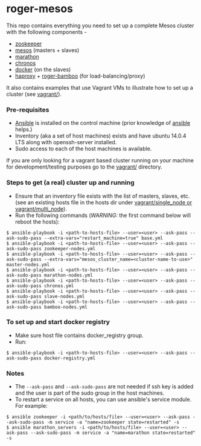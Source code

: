 # roger-mesos

This repo contains everything you need to set up a complete Mesos cluster with the following components -

* [zookeeper](https://zookeeper.apache.org/)
* [mesos](http://mesos.apache.org/) (masters + slaves)
* [marathon](https://mesosphere.github.io/marathon/)
* [chronos](http://mesos.github.io/chronos/)
* [docker](https://www.docker.com/) (on the slaves)
* [haproxy](http://www.haproxy.org/) + [roger-bamboo](https://github.com/seomoz/roger-bamboo) (for load-balancing/proxy)

It also contains examples that use Vagrant VMs to illustrate how to set up a cluster (see [vagrant/](vagrant)).

### Pre-requisites
* [Ansible](http://docs.ansible.com/ansible/intro.html) is installed on the control machine (prior knowledge of [ansible](http://docs.ansible.com/ansible/index.html) helps.)
* Inventory (aka a set of host machines) exists and have ubuntu 14.0.4 LTS along with openssh-server installed.
* Sudo access to each of the host machines is available.

If you are only looking for a vagrant based cluster running on your machine for development/testing purposes go to the [vagrant/](vagrant) directory.

### Steps to get (a real) cluster up and running
* Ensure that an inventory file exists with the list of masters, slaves, etc. (see an existing hosts file in the hosts dir under [vagrant/single_node or vagrant/multi_node](vagrant)).
* Run the following commands (*_WARNING:_* the first command below will reboot the hosts):
```
$ ansible-playbook -i <path-to-hosts-file> --user=<user> --ask-pass --ask-sudo-pass --extra-vars="restart_machine=true" base.yml
$ ansible-playbook -i <path-to-hosts-file> --user=<user> --ask-pass --ask-sudo-pass zookeeper-nodes.yml
$ ansible-playbook -i <path-to-hosts-file> --user=<user> --ask-pass --ask-sudo-pass --extra-vars="mesos_cluster_name=<cluster-name-to-use>" master-nodes.yml
$ ansible-playbook -i <path-to-hosts-file> --user=<user> --ask-pass --ask-sudo-pass marathon-nodes.yml
$ ansible-playbook -i <path-to-hosts-file> --user=<user> --ask-pass --ask-sudo-pass chronos.yml
$ ansible-playbook -i <path-to-hosts-file> --user=<user> --ask-pass --ask-sudo-pass slave-nodes.yml
$ ansible-playbook -i <path-to-hosts-file> --user=<user> --ask-pass --ask-sudo-pass bamboo-nodes.yml
```

### To set up and start docker registry
* Make sure host file contains docker_registry group.
* Run:
```
$ ansible-playbook -i <path-to-hosts-file> --user=<user> --ask-pass --ask-sudo-pass docker-registry.yml
```

### Notes
* The `--ask-pass` and `--ask-sudo-pass` are not needed if ssh key is added and the user is part of the sudo group in the host machines.
* To restart a service on all hosts, you can use ansible's service module. For example:
```
$ ansible zookeeper -i <path/to/hosts/file> --user=<user> --ask-pass --ask-sudo-pass -m service -a "name=zookeeper state=restarted" -s
$ ansible marathon_servers -i <path/to/hosts/file> --user=<user> --ask-pass --ask-sudo-pass -m service -a "name=marathon state=restarted" -s
```
